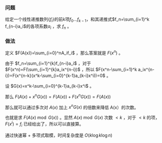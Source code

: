 ### 问题

给定一个线性递推数列$\{f_i\}$的前$k$项$f_0\dots f_{k-1}$，和其递推式$f_n=\sum_{i=1}^k f_{n-i}a_i$的各项系数$a_i$ ，求 $f_n$ 。

### 做法

定义 $F(A(x))=\sum_{i=0}^nA_if_i$ ，那么答案就是 $F(x^n)$ 。

由于 $f_n=\sum_{i=1}^{k}f_{n-i}a_i$ ，对于 $F(x^n)=F(\sum_{i=1}^{k}a_ix^{n-i})$ ，所以 $F(x^n-\sum_{i=1}^k a_ix^{n-i})=F(x^{n-k}(x^k-\sum_{i=0}^{k-1}a_{k-i}x^i))=0$ 。

设 $G(x)=x^k-\sum_{i=0}^{k-1}a_{k-i}x^i$ 。

那么 $F(A(x)+x^nG(x))=F(A(x))+F(x^nG(x))=F(A(x))$ 

那么就可以通过多次对 $A(x)$ 加上 $x^nG(x)$ 的倍数来降低 A(x）的次数。

也就是求 $F(A(x)\bmod G(x))$ 。显然 $A(x)\bmod G(x)$ 次数 $\lt k$ ，对于 $\lt k$ 的项， $F(x^i)=f_i$ 已经给出了，所以可以直接算。

通过快速幂 + 多项式取模，时间复杂度是 $O(k\log k\log n)$ 
